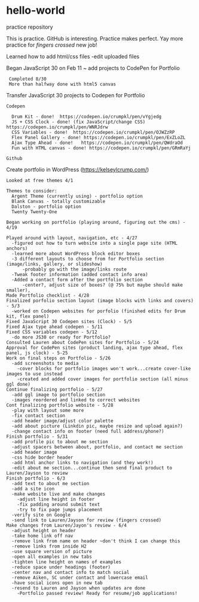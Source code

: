 # hello-world
practice repository

This is practice. GitHub is interesting. Practice makes perfect. 
Yay more practice for *fingers crossed* new job! 

Learned how to add html/css files
  -edit uploaded files
  
Began JavaScript 30 on Feb 11 ~ add projects to CodePen for Portfolio
     
     Completed 8/30
     More than halfway done with html5 canvas

Transfer JavaScript 30 projects to Codepen for Portfolio
  
    Codepen
      
      Drum Kit - done!  https://codepen.io/crumpkl/pen/vYgjedg
      JS + CSS Clock - done! (fix JavaScript/change CSS) https://codepen.io/crumpkl/pen/WNRJdrw
      CSS Variables - done!  https://codepen.io/crumpkl/pen/OJWZzRP
      Flex Panel Gallery - done! https://codepen.io/crumpkl/pen/ExZLoZL
      Ajax Type Ahead - done!   https://codepen.io/crumpkl/pen/QWdraOd
      Fun with HTML canvas - done! https://codepen.io/crumpkl/pen/GRmRaYj
    
    Github
    
Create portfolio in WordPress (https://kelseylcrump.com/)

    Looked at free themes 4/1
    
    Themes to consider: 
      Argent Theme (currently using) - portfolio option
      Blank Canvas - totally customizable
      Dalston - portfolio option
      Twenty Twenty-One
      
    Began working on portfolio (playing around, figuring out the cms) - 4/19
    
    Played around with layout, navigation, etc - 4/27
      -figured out how to turn website into a single page site (HTML anchors)
      -learned more about WordPress block editor boxes
      -3 different layouts to choose from for Portfolio section (image/links, gallery, or slideshow)
          -probably go with the image/links route
      -Tweak footer information (added contact info area)
      -Added a contact form after the portfolio section
          -center?, adjust size of boxes? (@ 75% but maybe should make smaller),
    Made Portfolio checklist - 4/28
    Finalized porfolio section layout (image blocks with links and covers) - 5/3
      -worked on Codepen websites for porfolio (finished edits for Drum kit, flex panel)
    Fixed JavaScript 30 Codepen sites (Clock) - 5/5
    Fixed Ajax type ahead codepen - 5/11
    Fixed CSS variables codepen - 5/12
      -do more JS30 or ready for Portfolio?
    Consulted Lauren about CodePen sites for Portfolio - 5/24
    Approval for CodePen sites (product landing, ajax type ahead, flex panel, js clock) - 5-25
    Work on final steps on Portfolio - 5/26
      -add screenshots to media
        -cover blocks for portfolio images won't work...create cover-like images to use instead
        -created and added cover images for portfolio section (all minus ggl done)
    Continue finalizing portfolio - 5/27
      -add ggl image to portfolio section
      -images reordered and linked to correct websites
    Cont finalizing portfolio website - 5/28
      -play with layout some more
      -fix contact section
      -add header image/adjust color palette
      -add about picture (Linkdin pic, maybe resize and upload again?)
      -change contact info on footer (need full address/phone?)
    Finish portfolio - 5/31
      -add profile pic to about me section
      -adjust spacers between about, portfolio, and contact me section
      -add header image
      -css hide border header
      -add html anchor links to navigation (and they work!)
      -edit about me section...continue then send final product to Lauren/Jayson to review
    Finish portfolio - 6/3
      -add text to about me section
      -add a site icon
      -make website live and make changes
        -adjust line height in footer
        -fix padding around submit text
        -try to fix page jumps placement
      -verify site on Google 
      -send link to Lauren/Jayson for review (fingers crossed)
    Make changes from Lauren/Jayon's review - 6/4
      -adjust height on header
      -take home link off nav
      -remove link from name on header ~don't think I can change this
      -remove links from inside H2
      -use square version of picture
      -open all examples in new tabs
      -tighten line height on names of examples
      -reduce space under headings (footer)
      -center nav and contact info to match social
      -remove Aiken, SC under contact and lowercase email
      -have social icons open in new tab
      -resend to Lauren and Jayson when updates are done
        -Portfolio passed review! Ready for resume/job applications!
      
      
